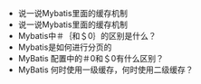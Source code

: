- 说一说Mybatis里面的缓存机制
- 说一说Mybatis里面的缓存机制
- Mybatis中＃｛和＄0｝的区别是什么？
- Mybatis是如何进行分页的
- MyBatis 配置中的＃0和＄0有什么区别？
- MyBatis 何时使用一级缓存，何时使用二级缓存？